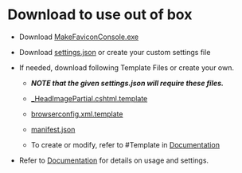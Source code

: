 # Download to use out of box
- Download [MakeFaviconConsole.exe](https://github.com/mtbnunu/makefavicons/raw/master/MakeFaviconConsole/bin/Release/MakeFaviconConsole.exe)
- Download [settings.json](https://github.com/mtbnunu/makefavicons/blob/master/MakeFaviconConsole/bin/Release/settings.json) or create your custom settings file
- If needed, download following Template Files or create your own. 
  - ***NOTE that the given settings.json will require these files.***
  - [_HeadImagePartial.cshtml.template](https://github.com/mtbnunu/makefavicons/blob/master/MakeFaviconConsole/bin/Release/_HeadImagePartial.cshtml.template)
  - [browserconfig.xml.template](https://github.com/mtbnunu/makefavicons/blob/master/MakeFaviconConsole/bin/Release/browserconfig.xml.template)
  - [manifest.json](https://github.com/mtbnunu/makefavicons/blob/master/MakeFaviconConsole/bin/Release/manifest.json.template)
  
  - To create or modify, refer to #Template in [Documentation]
  
- Refer to [Documentation] for details on usage and settings.

[Documentation]:<https://github.com/mtbnunu/makefavicons/blob/master/readme.md>
